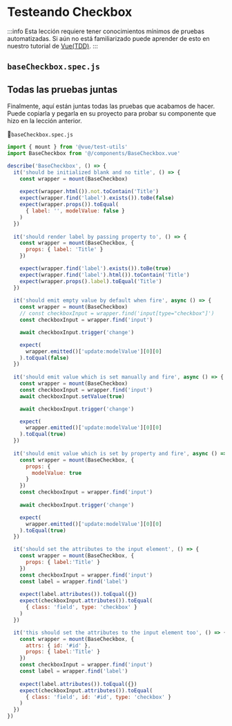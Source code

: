 # Testeando Checkbox

:::info
Esta lección requiere tener conocimientos mínimos de pruebas automatizadas. Si aún no está familiarizado puede aprender de esto en nuestro tutorial de [Vue(TDD)](https://caribestic.github.io/vue-tdd/).
:::

## `baseCheckbox.spec.js`



## Todas las pruebas juntas

Finalmente, aquí están juntas todas las pruebas que acabamos de hacer. Puede copiarla y pegarla en su proyecto para probar su componente que hizo en la lección anterior.

📃`baseCheckbox.spec.js`
```js
import { mount } from '@vue/test-utils'
import BaseCheckbox from '@/components/BaseCheckbox.vue'

describe('BaseCheckbox', () => {
  it('should be initialized blank and no title', () => {
    const wrapper = mount(BaseCheckbox)
    
    expect(wrapper.html()).not.toContain('Title')
    expect(wrapper.find('label').exists()).toBe(false)
    expect(wrapper.props()).toEqual(
      { label: '', modelValue: false }
    )
  })
  
  it('should render label by passing property to', () => {
    const wrapper = mount(BaseCheckbox, {
      props: { label: 'Title' }
    })

    expect(wrapper.find('label').exists()).toBe(true)
    expect(wrapper.find('label').html()).toContain('Title')    
    expect(wrapper.props().label).toEqual('Title')    
  })
  
  it('should emit empty value by default when fire', async () => {
    const wrapper = mount(BaseCheckbox)
    // const checkboxInput = wrapper.find('input[type="checkbox"]')
    const checkboxInput = wrapper.find('input')

    await checkboxInput.trigger('change')

    expect(
      wrapper.emitted()['update:modelValue'][0][0]
    ).toEqual(false)
  })
  
  it('should emit value which is set manually and fire', async () => {
    const wrapper = mount(BaseCheckbox)    
    const checkboxInput = wrapper.find('input')    
    await checkboxInput.setValue(true)

    await checkboxInput.trigger('change')

    expect(
      wrapper.emitted()['update:modelValue'][0][0]
    ).toEqual(true)
  })
  
  it('should emit value which is set by property and fire', async () => {
    const wrapper = mount(BaseCheckbox, {
      props: {      
        modelValue: true
      }
    })
    const checkboxInput = wrapper.find('input')
    
    await checkboxInput.trigger('change')    

    expect(
      wrapper.emitted()['update:modelValue'][0][0]
    ).toEqual(true)
  })

  it('should set the attributes to the input element', () => {
    const wrapper = mount(BaseCheckbox, {     
      props: { label:'Title' }      
    })
    const checkboxInput = wrapper.find('input')
    const label = wrapper.find('label')
    
    expect(label.attributes()).toEqual({})
    expect(checkboxInput.attributes()).toEqual(
      { class: 'field', type: 'checkbox' }
    )
  })

  it('this should set the attributes to the input element too', () => {
    const wrapper = mount(BaseCheckbox, {
      attrs: { id: '#id' },
      props: { label:'Title' }      
    })
    const checkboxInput = wrapper.find('input')
    const label = wrapper.find('label')    
    
    expect(label.attributes()).toEqual({})
    expect(checkboxInput.attributes()).toEqual(
      { class: 'field', id: '#id', type: 'checkbox' }
    )
  })
})
```
